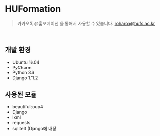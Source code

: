 # HUFormation
> 카카오톡 @훕포메이션 을 통해서 사용할 수 있습니다.
> roharon@hufs.ac.kr

<html>
<p>

<br>
  <h2>개발 환경</h2>
    <ul>
    <li>Ubuntu 16.04</li>
    <li>PyCharm</li>
    <li>Python 3.6</li>
    <li>Django 1.11.2</li>
    </ul>
    
</p>
<p>
<h2>사용된 모듈</h2>
<ul>
<li>beautifulsoup4</li>
<li>Django</li>
<li>lxml</li>
<li>requests</li>
<li>sqlite3 (Django에 내장</li>
</ul>
</p>
    
    
    
    
</html>
